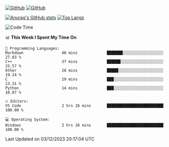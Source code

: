 [![GitHub](https://img.shields.io/github/followers/sharpxk?style=social)](https://github.com/sharpxk) [![GitHub](https://img.shields.io/github/stars/sharpxk?style=social)](https://github.com/sharpxk)

[![Anurag's GitHub stats](https://github-readme-stats-git-masterrstaa-rickstaa.vercel.app/api?username=sharpxk&hide=contribs,prs,issues&show_icons=true&theme=tokyonight)](https://github.com/anuraghazra/github-readme-stats)
[![Top Langs](https://github-readme-stats-git-masterrstaa-rickstaa.vercel.app/api/top-langs/?username=sharpxk&layout=compact&theme=tokyonight)](https://github.com/anuraghazra/github-readme-stats)

<!--START_SECTION:waka-->
![Code Time](http://img.shields.io/badge/Code%20Time-367%20hrs%2056%20mins-blue)

📊 **This Week I Spent My Time On** 

```text
💬 Programming Languages: 
Markdown                 40 mins             ███████░░░░░░░░░░░░░░░░░░   27.83 % 
C++                      37 mins             ██████░░░░░░░░░░░░░░░░░░░   25.57 % 
Other                    28 mins             █████░░░░░░░░░░░░░░░░░░░░   19.24 % 
C                        19 mins             ███░░░░░░░░░░░░░░░░░░░░░░   13.31 % 
Python                   14 mins             ███░░░░░░░░░░░░░░░░░░░░░░   10.07 % 

🔥 Editors: 
VS Code                  2 hrs 26 mins       █████████████████████████   100.00 % 

💻 Operating System: 
Windows                  2 hrs 26 mins       █████████████████████████   100.00 % 
```


 Last Updated on 03/12/2023 20:17:04 UTC
<!--END_SECTION:waka-->

